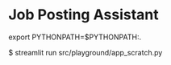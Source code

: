 # Job Posting Assistant


export PYTHONPATH=$PYTHONPATH:.


$ streamlit run src/playground/app_scratch.py
